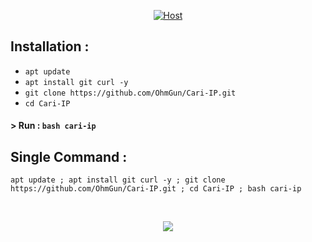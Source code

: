 <p align="center">
<a href="#"><img title="Host" src="https://user-images.githubusercontent.com/12862916/204968597-21b279f7-de69-4103-8ad3-1eb0219c92e1.png"></a>
</p>

## Installation :

* `apt update`
* `apt install git curl -y`
* `git clone https://github.com/OhmGun/Cari-IP.git`
* `cd Cari-IP`

#### > Run : `bash cari-ip`

## Single Command :
```
apt update ; apt install git curl -y ; git clone https://github.com/OhmGun/Cari-IP.git ; cd Cari-IP ; bash cari-ip
```
<br>
<p align="center">
<img src="https://raw.githubusercontent.com/htr-tech/release-download/master/images/trackip.png"/>
